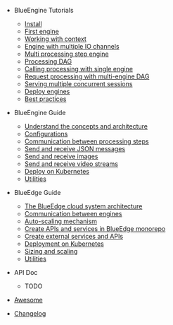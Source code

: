 - BlueEngine Tutorials

  - [Install](tutorials/install.md)
  - [First engine](tutorials/get_started.md)
  - [Working with context](tutorials/context.md)
  - [Engine with multiple IO channels](tutorials/multi_io.md)
  - [Multi processing step engine](tutorials/pipeline.md)
  - [Processing DAG](tutorials/graph.md)
  - [Calling processing with single engine](tutorials/single_api.md)
  - [Request processing with multi-engine DAG](tutorials/dag_api.md)
  - [Serving multiple concurrent sessions](tutorials/serving_ccu.md)
  - [Deploy engines](tutorials/deploy.md)
  - [Best practices](tutorials/best_practices.md)

- BlueEngine Guide

  - [Understand the concepts and architecture](todo.md)
  - [Configurations](todo.md)
  - [Communication between processing steps](todo.md)
  - [Send and receive JSON messages](todo.md)
  - [Send and receive images](todo.md)
  - [Send and receive video streams](todo.md)
  - [Deploy on Kubernetes](todo.md)
  - [Utilities](todo.md)

- BlueEdge Guide

  - [The BlueEdge cloud system architecture](blueedge-guide/architecture.md)
  - [Communication between engines](todo.md)
  - [Auto-scaling mechanism](blueedge-guide/scaling.md)
  - [Create APIs and services in BlueEdge monorepo](todo.md)
  - [Create external services and APIs](todo.md)
  - [Deployment on Kubernetes](todo.md)
  - [Sizing and scaling](todo.md)
  - [Utilities](todo.md)

- API Doc

  - TODO

- [Awesome](awesome.md)
- [Changelog](changelog.md)